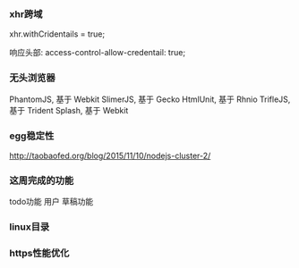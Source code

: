 ### xhr跨域
xhr.withCridentails = true;

响应头部:
access-control-allow-credentail: true;

### 无头浏览器
PhantomJS, 基于 Webkit
SlimerJS, 基于 Gecko
HtmlUnit, 基于 Rhnio
TrifleJS, 基于 Trident
Splash, 基于 Webkit


### egg稳定性
http://taobaofed.org/blog/2015/11/10/nodejs-cluster-2/


### 这周完成的功能
todo功能
用户
草稿功能

### linux目录

### https性能优化
